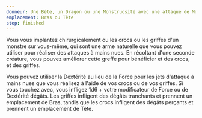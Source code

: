 ```yaml
---
donneur: Une Bête, un Dragon ou une Monstruosité avec une attaque de Morsure ou de Griffes
emplacement: Bras ou Tête
step: finished
---
```

Vous vous implantez chirurgicalement ou les crocs ou les griffes d'un monstre sur vous-même, qui sont une arme naturelle que vous pouvez utiliser pour réaliser des attaques à mains nues. En récoltant d'une seconde créature, vous pouvez améliorer cette greffe pour bénéficier et des crocs, et des griffes. 

Vous pouvez utiliser la Dextérité au lieu de la Force pour les jets d'attaque à mains nues que vous réalisez à l'aide de vos crocs ou de vos griffes. Si vous touchez avec, vous infligez 1d6 + votre modificateur de Force ou de Dextérité dégâts. Les griffes infligent des dégâts tranchants et prennent un emplacement de Bras, tandis que les crocs infligent des dégâts perçants et prennent un emplacement de Tête.